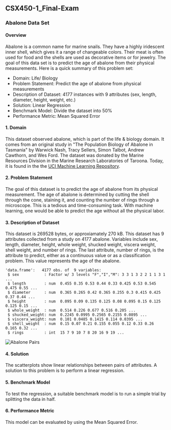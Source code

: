 ## CSX450-1_Final-Exam

### Abalone Data Set

#### Overview
Abalone is a common name for marine snails. They have a highly iridescent inner shell, which gives it a range of changeable colors. Their meat is often used for food and the shells are used as decorative items or for jewelry. The goal of this data set is to predict the age of abalone from their physical measurements. Here is a quick summary of this problem set:

- Domain: Life/ Biology  
- Problem Statement: Predict the age of abalone from physical measurements  
- Description of Dataset: 4177 instances with 9 attributes (sex, length, diameter, height, weight, etc.)  
- Solution: Linear Regression  
- Benchmark Model: Divide the dataset into 50%   
- Performance Metric: Mean Squared Error  

#### 1. Domain

This dataset observed abalone, which is part of the life & biology domain. It comes from an original study in "The Population Biology of Abalone in Tasmania" by Warwick Nash, Tracy Sellers, Simon Talbot, Andrew Cawthorn, and Wes Ford. The dataset was donated by the Marine Resources Division in the Marine Research Laboratories of Taroona. Today, it is found in the the [UCI Machine Learning Repository](https://archive.ics.uci.edu/ml/datasets/abalone).

#### 2. Problem Statement

The goal of this dataset is to predict the age of abalone from its physical measurement. The age of abalone is determined by cutting the shell through the cone, staining it, and counting the number of rings through a microscope. This is a tedious and time-consuming task. With machine learning, one would be able to predict the age without all the physical labor.

#### 3. Description of Dataset

This dataset is 269528 bytes, or approxiamately 270 kB. This dataset has 9 attributes collected from a study on 4177 abalone. Variables include sex, length, diameter, height, whole weight, shucked weight, viscera weight, shell weight, and number of rings. The last attribute, number of rings, is the attribute to predict, either as a continuous value or as a classification problem. This value represents the age of the abalone.

```{r}
'data.frame':	4177 obs. of  9 variables:
 $ sex           : Factor w/ 3 levels "F","I","M": 3 3 1 3 2 2 1 1 3 1 ...
 $ length        : num  0.455 0.35 0.53 0.44 0.33 0.425 0.53 0.545 0.475 0.55 ...
 $ diameter      : num  0.365 0.265 0.42 0.365 0.255 0.3 0.415 0.425 0.37 0.44 ...
 $ height        : num  0.095 0.09 0.135 0.125 0.08 0.095 0.15 0.125 0.125 0.15 ...
 $ whole_weight  : num  0.514 0.226 0.677 0.516 0.205 ...
 $ shucked_weight: num  0.2245 0.0995 0.2565 0.2155 0.0895 ...
 $ viscera_weight: num  0.101 0.0485 0.1415 0.114 0.0395 ...
 $ shell_weight  : num  0.15 0.07 0.21 0.155 0.055 0.12 0.33 0.26 0.165 0.32 ...
 $ rings         : int  15 7 9 10 7 8 20 16 9 19 ...
```

![Abalone Pairs](https://user-images.githubusercontent.com/22715593/35540539-37e37dea-050b-11e8-8bbc-009baf172f24.JPG)

#### 4. Solution 

The scatterplots show linear relationships between pairs of attributes. A solution to this problem is to perform a linear regression.   

#### 5. Benchmark Model

To test the regression, a suitable benchmark model is to run a simple trial by splitting the data in half.

#### 6. Performance Metric 

This model can be evaluated by using the Mean Squared Error.
